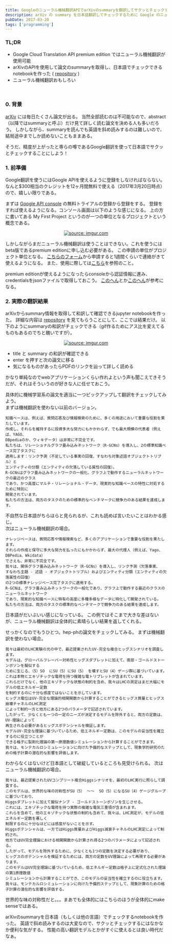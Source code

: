 ```yaml
---
title: Googleのニューラル機械翻訳APIでarXivのsummaryを翻訳してサクッとチェックする
description: arXiv の summary を日本語翻訳してチェックするために Google のニューラル機械翻訳 API を試してみたブログ記事。
pubDate: 2017-03-20
tags: ['programming']
---
```



### TL;DR
- Google Cloud Translation API premium edition ではニューラル機械翻訳が使用可能
- arXivのAPIを使用して論文のsummaryを取得し、日本語でチェックできるnotebookを作った
  ( [repository](https://github.com/yoheikikuta/arxiv_summary_translation) )
- ニューラル機械翻訳おもしろい
<br>

### 0. 背景
[arXiv](https://arxiv.org/) には毎日たくさん論文が出る。
当然全部読むのは不可能なので、abstract（以降ではsummaryと呼ぶ）だけ見て詳しく読む論文を決める人も多いだろう。
しかしながら、summaryを読んでも英語を斜め読みするのは難しいので、結局途中までしか読めないこともままある。

そうだ、精度が上がったと専らの噂であるGoogle翻訳を使って日本語でサクッとチェックすることにしよう！

### 1. 前準備
Google翻訳を使うにはGoogle APIを使えるように登録をしなければならない。
なんと$300相当のクレジットを12ヶ月間無料で使える（2017年3月20日時点）ので、嬉しい限りである。

まずは [Google API console](https://console.developers.google.com/apis/library?hl=JA) の無料トライアルの登録から登録をする。
登録をすれば使えるようになる。コンソール画面は以下のような感じになる。
上の方に書いてある My First Project というのが一つの単位となるプロジェクトという概念である。

<center>
<a href="https://i.imgur.com/5f5euUl"><img src="https://i.imgur.com/5f5euUl.png" title="source: imgur.com" /></a>
</center>

しかしながらまだニューラル機械翻訳は使うことはできない。これを使うにはbeta版であるpremium editionに申し込む必要がある。
この申請の単位がプロジェクト単位となる。
[こちらのフォーム](https://services.google.com/fb/forms/translationapi-beta/)から申請すると1週間くらいで連絡がきて使えるようになる。
また、使用に際しては[こちら](https://cloud.google.com/translate/docs/premium)を参照のこと。

premium editionが使えるようになったらconsoleから認証情報に進み、credentialsをjsonファイルで取得しておこう。
[このへん](https://cloud.google.com/storage/docs/authentication)とか[このへん](http://www.yoheim.net/blog.php?q=20160411)が参考になる。

### 2. 実際の翻訳結果
arXivからsummary情報を取得して和訳して確認できるjupyter notebookを作った。
詳細な内容は [repository](https://github.com/yoheikikuta/arxiv_summary_translation) を見てもらうことにして、ここでは結果だけ。
以下のようにsummaryの和訳がチェックできる（gif作るためにアス比を変えてるものもあるのでちと醜いですが）。

<center>
<a href="https://i.imgur.com/V77NWHH"><img src="https://i.imgur.com/V77NWHH.gif" title="source: imgur.com" /></a>
</center>

- title と summary の和訳が確認できる
- enter を押すと次の論文に移る
- 気になるものがあったらPDFのリンクを辿って詳しく読める

かなり単純なのでwebアプリケーションくらい作れよという声も聞こえてきそうだが、それはそういうのが好きな人に任せておこう。

具体的に機械学習系の論文を適当に一つピックアップして翻訳をチェックしてみよう。  
まずは機械翻訳を使わない以前のバージョン。

```
知識ベースは、例えば、質問応答及び情報検索のために、多くの用途において重要な役割を果たしています。
作成し、それらを維持するに投資多大な努力にもかかわらず、でも最大規模の代表者（例えば、YAGO、
DBpediaのか、ウィキデータ）は非常に不完全です。
私たちは、リレーショナルグラフ畳み込みネットワーク（R-GCNs）を導入し、2の標準知識ベース完了タスクに
適用します：リンク予測（不足している事実の回復、すなわち対象述語オブジェクトトリプル）と
エンティティの分類（エンティティの欠落している属性の回復）。
R-GCNsはグラフ畳み込みネットワークの一般化、グラフ上で動作するニューラルネットワークの最近のクラス
であり、かつ高度にマルチ・リレーショナル・データ、現実的な知識ベースの特性に対処するために特別に
開発されています。
私たちの方法は、両方のタスクのための標準的なベンチマークに競争力のある結果を達成します。
```

不自然な日本語がちらほらと見られるが、これも読めば言いたいことはわかる感じ。  
次はニューラル機械翻訳の場合。

```
ナレッジベースは、質問応答や情報検索など、多くのアプリケーションで重要な役割を果たします。
それらの作成と保守に多大な努力を払ったにもかかわらず、最大の代理人（例えば、Yago、DBPedia、Wkidata）
でさえも、非常に不完全です。
我々は、関係グラフ畳み込みネットワーク（R-GCNs）を導入し、リンク予測（欠落事実、
すなわち主題 - 述語 - オブジェクトトリプル）およびエンティティ分類（エンティティの欠落属性の回復）
の2つの標準ナレッジベース完了タスクに適用する。
R-GCNは、グラフ畳み込みネットワークの一般化であり、グラフ上で動作する最近のクラスのニューラルネットワーク
であり、現実的な知識ベースに特有の高度に多種多様なデータに特化して開発されている。
私たちの方法は、両方のタスクの標準的なベンチマークで競争力のある結果を達成します。
```
日本語がだいぶいい感じになっている。
この例ではそこまで大きな差はないが、ニューラル機械翻訳は全体的に素晴らしい結果を返してくれる。

せっかくなのでもうひとつ。hep-phの論文をチェックしてみる。
まずは機械翻訳を使わない場合。

```
我々は最初のLHC実験の光の中で、最近提案されたUV-完全な複合ヒッグスシナリオを調査します。
モデルは、グローバルフレーバー対称性ヒッグスダブレットに加えて、南部・ゴールドストーンボソンを擬似する
ために生じる、（5）SO  にSU（5）にSU（5） を壊すとSU（4）ゲージ群に基づいています。
これは本物とエキゾチックな電荷を持つ複雑な電トリプレットが含まれています。
これらだけでなく、他のエキゾチックな状態の制約を含め、我々はLHCの測定はまだ大幅にモデルの低エネルギー定数
を制約するのに十分な感度ではないことを示しています。
ヒッグス電位はUV-完全な理論的相関関数から計算することができるヒッグス質量とヒッグス崩壊チャネルのLHC測定
によって制約一方と他方にある2つのパラメータで記述されています。
したがって、少なくとも一つの一定のニーズが決定するモデルを除外すると、両方の定数は、UV-理論によって
再生される必要があるヒッグスポテンシャルを検証します。
モデルUV-完全な理論に基づいているため、低エネルギー定数は、このモデルの妥当性を確立するのに役立つことが
できる格子に製剤化理論の第一原理数値シミュレーションから計算することができます。
我々は、モンテカルロシミュレーションに向けた予備的なステップとして、現象学的研究のための格子計算の潜在的な影響を評価します。
```

わからなくはないけど日本語として破綻しているところも見受けられる。
次はニューラル機械翻訳の場合。

```
我々は、最近提案されたUVコンプリート複合Higgsシナリオを、最初のLHC実行に照らして調査する。
このモデルは、世界的な味の対称性がSU（5） 〜〜  SO（5）になるSU（4）ゲージグループに基づいており、
Higgsダブレットに加えて擬似ナンブ - ゴールドストーンボゾンを生じさせる。
これには、エキゾチックな電荷を持つ実際の複雑な電気三重項が含まれます。
これらを含めて、他のエキゾチックな状態の制約も含めて、我々は、LHC測定が、モデルの低エネルギー定数を著しく
制限するのに十分なほどには感度がないことを示す。
Higgsポテンシャルは、一方ではHiggs質量およびHiggs減衰チャネルのLHC測定によって制約され、
他方ではUV完全理論における相関関数から計算され得る2つのパラメータによって記述される。
したがって、モデルを除外するために、少なくとも1つの定数を決定する必要があり、
ヒッグスのポテンシャルを検証するためには、両方の定数をUV理論によって再現する必要があります。
このモデルはUV完全理論に基づいているため、低エネルギー定数は格子上に定式化された理論の第1原理数値
シミュレーションから計算することができ、このモデルの妥当性を確立するのに役立ちます。
我々は、モンテカルロシミュレーションに向けた予備的ステップとして、現象計算のための格子計算の潜在的な影響を評価する。
```

世界的な味の対称性だと。。。まあでも全体的にはこちらのほうが全体的にmake senseではある。

arXivのsummaryを日本語（もしくは他の言語）でチェックするnotebookを作った。
英語で斜め読みするのは大変なので、サクッとチェックするにはなかなか便利な気がする。
性能の高い翻訳モデルとかがすぐに使えるとは良い時代だなぁ。
